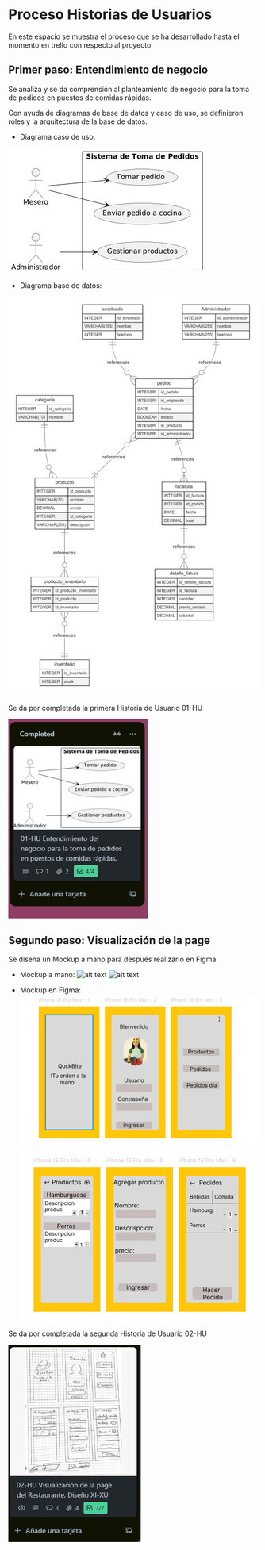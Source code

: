 # Proceso Historias de Usuarios

En este espacio se muestra el proceso que se ha desarrollado hasta el momento en trello con respecto al proyecto.

## Primer paso: Entendimiento de negocio

Se analiza y se da comprensión al planteamiento de negocio para la toma de pedidos en puestos de comidas rápidas.

Con ayuda de diagramas de base de datos y caso de uso, se definieron roles y la arquitectura de la base de datos.

- Diagrama caso de uso:

![alt text](../04-week/Images/diagramaCasoDeUso.png)

- Diagrama base de datos:

![alt text](../04-week/Images/dba.png)

Se da por completada la primera Historia de Usuario 01-HU

![alt text](../04-week/Images/01-HU.png)

## Segundo paso: Visualización de la page

Se diseña un Mockup a mano para después realizarlo en Figma.

- Mockup a mano:
![alt text](../04-week/Images/Diseño1.jpg)
![alt text](../04-week/Images/Diseño2.jpg)

- Mockup en Figma:
![alt text](../04-week/Images/Figma1.png)
![alt text](../04-week/Images/Fitma2.png)

Se da por completada la segunda Historia de Usuario 02-HU

![alt tex](../04-week/Images/02-HU.png)
